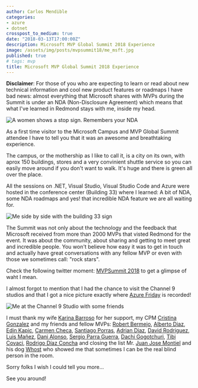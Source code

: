 ```yaml
---
author: Carlos Mendible
categories:
- azure
- dotnet
crosspost_to_medium: true
date: "2018-03-13T17:00:00Z"
description: Microsoft MVP Global Summit 2018 Experience
image: /assets/img/posts/mvpsummit18/me_msft.jpg
published: true
# tags: mvp
title: Microsoft MVP Global Summit 2018 Experience
---
```


**Disclaimer**: For those of you who are expecting to learn or read about new technical information and cool new product features or roadmaps I have bad news: almost everything that Microsoft shares with MVPs during the Summit is under an NDA (Non-Disclosure Agreement) which means that what I've learned in Redmond stays with me, inside my head.

![A women shows a stop sign. Remembers your NDA](/assets/img/posts/mvpsummit18/nda.jpg)

As a first time visitor to the Microsoft Campus and MVP Global Summit attendee I have to tell you that it was an awesome and breathtaking experience.

The campus, or the mothership as I like to call it, is a city on its own, with aprox 150 buildings, stores and a very convinient shuttle service so you can easily move around if you don't want to walk. It's huge and there is green all over the place.

All the sessions on .NET, Visual Studio, Visual Studio Code and Azure were hosted in the conference center (Building 33) where I learned: A bit of NDA, some NDA roadmaps and yes! that incredible NDA feature we are all waiting for.

![Me side by side with the building 33 sign](/assets/img/posts/mvpsummit18/me_33.jpg)

The Summit was not only about the technology and the feedback that Microsoft received from more than 2000 MVPs that visted Redmond for the event. It was about the community, about sharing and getting to meet great and incredible people. You won't believe how easy it was to get in touch and actually have great conversations with any fellow MVP or even with those we sometimes call: "rock stars".

Check the following twitter moment: [MVPSummit 2018](https://t.co/s69vmW3OfJ) to get a glimpse of waht I mean.

I almost forgot to mention that I had the chance to visit the Channel 9 studios and that I got a nice picture exactly where [Azure Friday](https://channel9.msdn.com/Shows/Azure-Friday) is recorded!

![Me at the Channel 9 Studio with some friends](/assets/img/posts/mvpsummit18/ch9.jpg)

I must thank my wife [Karina Barroso](https://twitter.com/@karina_barroso) for her support, my CPM [Cristina Gonzalez](https://twitter.com/crisgherrero) and my friends and fellow MVPs: [Robert Bermejo](https://twitter.com/robertbemejo), [Alberto Diaz](https://twitter.com/adiazcan), [Edin Kapic](https://twitter.com/ekapic), [Carmen Checa](https://twitter.com/cmcheca), [Santiago Porras](https://twitter.com/saintwukong), [Adrian Diaz](https://twitter.com/AdrianDiaz81), [David Rodriguez](https://twitter.com/davidjrh), [Luis Mañez](https://twitter.com/luismanez), [Dani Alonso](https://twitter.com/_DaniAlonso), [Sergio Parra Guerra](https://twitter.com/sparraguerra), [Dachi Gogotchuri](https://twitter.com/soydachi), [Tibi Covaci](https://twitter.com/tibor19), [Rodrigo Díaz Concha](https://twitter.com/rdiazconcha) and closing the list Mr. [Juan Jose Montiel](https://twitter.com/kastwey) and his dog [Whost](https://twitter.com/whost_el_rubio) who showed me that sometimes I can be the real blind person in the room.

Sorry folks I wish I could tell you more...

See you around!